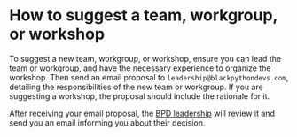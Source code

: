 # How to suggest a team, workgroup, or workshop

To suggest a new team, workgroup, or workshop, ensure you can lead the team or workgroup, and have the necessary experience to organize the workshop. Then send an email proposal to `leadership@blackpythondevs.com`, detailing the responsibilities of the new team or workgroup. If you are suggesting a workshop, the proposal should include the rationale for it.

After receiving your email proposal, the [BPD leadership](https://github.com/BlackPythonDevs/blackpythondevs/tree/main/roles/leadership) will review it and send you an email informing you about their decision.
